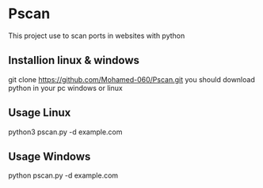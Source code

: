 # Pscan
This project use to scan ports in websites with python

## Installion linux & windows
git clone https://github.com/Mohamed-060/Pscan.git
you should download python in your pc windows or linux

## Usage Linux
python3 pscan.py -d example.com

## Usage Windows
python pscan.py -d example.com

